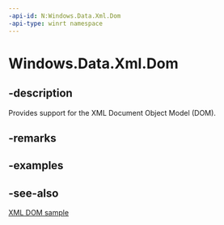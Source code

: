 ```yaml
---
-api-id: N:Windows.Data.Xml.Dom
-api-type: winrt namespace
---
```


# Windows.Data.Xml.Dom

## -description

Provides support for the XML Document Object Model (DOM).

## -remarks

## -examples

## -see-also

[XML DOM sample](https://github.com/Microsoft/Windows-universal-samples/tree/master/Samples/XmlDocument)